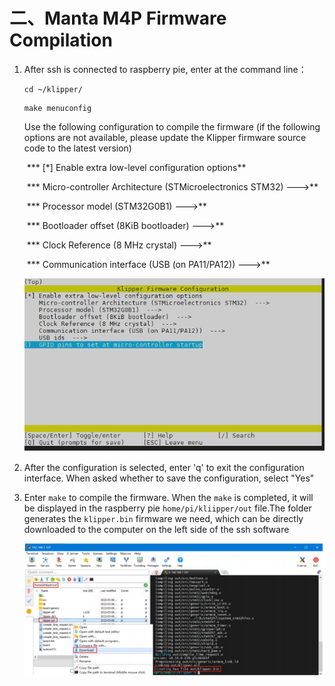 # 二、Manta M4P Firmware Compilation

1. After ssh is connected to raspberry pie, enter at the command line：

   ```
   cd ~/klipper/
   ```

   ```
   make menuconfig
   ```

   Use the following configuration to compile the firmware (if the following options are not available, please update the Klipper firmware source code to the latest version)

   ​	*** [\*] Enable extra low-level configuration options** 

   ​	*** Micro-controller Architecture (STMicroelectronics STM32) --->** 

   ​	*** Processor model (STM32G0B1) --->** 

   ​	*** Bootloader offset (8KiB bootloader) --->** 

   ​	*** Clock Reference (8 MHz crystal) --->** 

   ​	*** Communication interface (USB (on PA11/PA12)) --->** 

   ![image-photo20](https://raw.githubusercontent.com/z1996xm/gitbook-demo/master/photo/photo20.jpg)

   

2. After the configuration is selected, enter 'q' to exit the configuration interface. When asked whether to save the configuration, select "Yes"

   

3. Enter `make` to compile the firmware. When the `make` is completed, it will be displayed in the raspberry pie `home/pi/kliipper/out` file.The folder generates the  `klipper.bin`  firmware we need, which can be directly downloaded to the computer on the left side of the ssh software

   ![image-photo14](https://raw.githubusercontent.com/z1996xm/gitbook-demo/master/photo/photo14.jpg)





